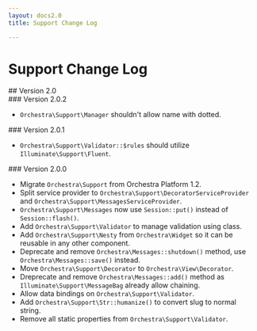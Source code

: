 ```yaml
---
layout: docs2.0
title: Support Change Log

---
```


# Support Change Log

<section id="v2.0">
## Version 2.0

<article id="v2.0.2">
### Version 2.0.2

* `Orchestra\Support\Manager` shouldn't allow name with dotted.

</article>

<article id="v2.0.1">
### Version 2.0.1

* `Orchestra\Support\Validator::$rules` should utilize `Illuminate\Support\Fluent`.

</article>

<article id="v2.0.0">
### Version 2.0.0

* Migrate `Orchestra\Support` from Orchestra Platform 1.2.
* Split service provider to `Orchestra\Support\DecoratorServiceProvider` and `Orchestra\Support\MessagesServiceProvider`.
* `Orchestra\Support\Messages` now use `Session::put()` instead of `Session::flash()`.
* Add `Orchestra\Support\Validator` to manage validation using class.
* Add `Orchestra\Support\Nesty` from `Orchestra\Widget` so it can be reusable in any other component.
* Deprecate and remove `Orchestra\Messages::shutdown()` method, use `Orchestra\Messages::save()` instead.
* Move `Orchestra\Support\Decorator` to `Orchestra\View\Decorator`.
* Dreprecate and remove `Orchestra\Messages::add()` method as `Illuminate\Support\MessageBag` already allow chaining.
* Allow data bindings on `Orchestra\Support\Validator`.
* Add `Orchestra\Support\Str::humanize()` to convert slug to normal string.
* Remove all static properties from `Orchestra\Support\Validator`.


</article>

</section>

